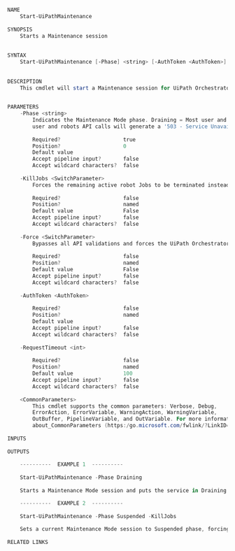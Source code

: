 ﻿```PowerShell

NAME
    Start-UiPathMaintenance
    
SYNOPSIS
    Starts a Maintenance session
    
    
SYNTAX
    Start-UiPathMaintenance [-Phase] <string> [-AuthToken <AuthToken>] [-Force <SwitchParameter>] [-KillJobs <SwitchParameter>] [-RequestTimeout <int>] [<CommonParameters>]
    
    
DESCRIPTION
    This cmdlet will start a Maintenance session for UiPath Orchestrator service.
    

PARAMETERS
    -Phase <string>
        Indicates the Maintenance Mode phase. Draining = Most user and robots API calls will continue to work. A set of API calls whichi would generate additional Robos workloads will generate a '405 - Method not allowed' response. Suspended = All 
        user and robots API calls will generate a '503 - Service Unavailable' response.
        
        Required?                    true
        Position?                    0
        Default value                
        Accept pipeline input?       false
        Accept wildcard characters?  false
        
    -KillJobs <SwitchParameter>
        Forces the remaining active robot Jobs to be terminated instead of gracefully stopped. This parameter is only valid when entering the Suspended phase of a Maintenance Session
        
        Required?                    false
        Position?                    named
        Default value                False
        Accept pipeline input?       false
        Accept wildcard characters?  false
        
    -Force <SwitchParameter>
        Bypasses all API validations and forces the UiPath Orchestrator service to enter the specifed Maintenance phase.
        
        Required?                    false
        Position?                    named
        Default value                False
        Accept pipeline input?       false
        Accept wildcard characters?  false
        
    -AuthToken <AuthToken>
        
        Required?                    false
        Position?                    named
        Default value                
        Accept pipeline input?       false
        Accept wildcard characters?  false
        
    -RequestTimeout <int>
        
        Required?                    false
        Position?                    named
        Default value                100
        Accept pipeline input?       false
        Accept wildcard characters?  false
        
    <CommonParameters>
        This cmdlet supports the common parameters: Verbose, Debug,
        ErrorAction, ErrorVariable, WarningAction, WarningVariable,
        OutBuffer, PipelineVariable, and OutVariable. For more information, see 
        about_CommonParameters (https:/go.microsoft.com/fwlink/?LinkID=113216). 
    
INPUTS
    
OUTPUTS
    
    ----------  EXAMPLE 1  ----------
    
    Start-UiPathMaintenance -Phase Draining
    
    Starts a Maintenance Mode session and puts the service in Draining mode.

    ----------  EXAMPLE 2  ----------
    
    Start-UiPathMaintenance -Phase Suspended -KillJobs
    
    Sets a current Maintenance Mode session to Suspended phase, forcing remaining jobs termination
    
RELATED LINKS



```
